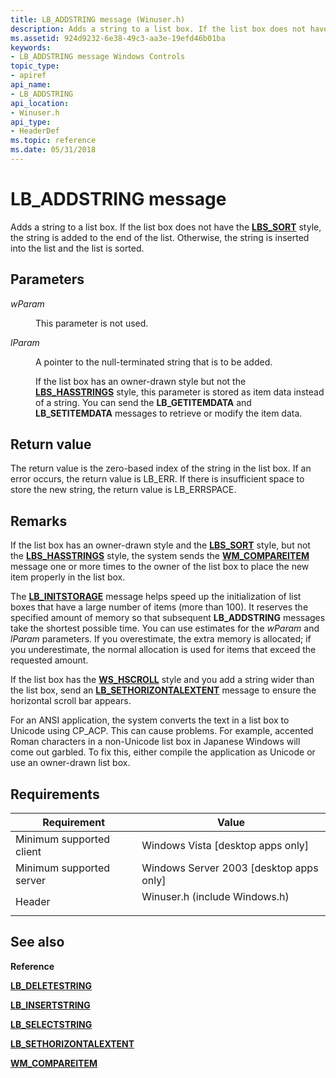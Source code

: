 ```yaml
---
title: LB_ADDSTRING message (Winuser.h)
description: Adds a string to a list box. If the list box does not have the LBS\_SORT style, the string is added to the end of the list. Otherwise, the string is inserted into the list and the list is sorted.
ms.assetid: 924d9232-6e38-49c3-aa3e-19efd46b01ba
keywords:
- LB_ADDSTRING message Windows Controls
topic_type:
- apiref
api_name:
- LB_ADDSTRING
api_location:
- Winuser.h
api_type:
- HeaderDef
ms.topic: reference
ms.date: 05/31/2018
---
```


# LB\_ADDSTRING message

Adds a string to a list box. If the list box does not have the [**LBS\_SORT**](list-box-styles.md) style, the string is added to the end of the list. Otherwise, the string is inserted into the list and the list is sorted.

## Parameters

<dl> <dt>

*wParam* 
</dt> <dd>

This parameter is not used.

</dd> <dt>

*lParam* 
</dt> <dd>

A pointer to the null-terminated string that is to be added.

If the list box has an owner-drawn style but not the [**LBS\_HASSTRINGS**](list-box-styles.md) style, this parameter is stored as item data instead of a string. You can send the **LB\_GETITEMDATA** and **LB\_SETITEMDATA** messages to retrieve or modify the item data.

</dd> </dl>

## Return value

The return value is the zero-based index of the string in the list box. If an error occurs, the return value is LB\_ERR. If there is insufficient space to store the new string, the return value is LB\_ERRSPACE.

## Remarks

If the list box has an owner-drawn style and the [**LBS\_SORT**](list-box-styles.md) style, but not the [**LBS\_HASSTRINGS**](list-box-styles.md) style, the system sends the [**WM\_COMPAREITEM**](wm-compareitem.md) message one or more times to the owner of the list box to place the new item properly in the list box.

The [**LB\_INITSTORAGE**](lb-initstorage.md) message helps speed up the initialization of list boxes that have a large number of items (more than 100). It reserves the specified amount of memory so that subsequent **LB\_ADDSTRING** messages take the shortest possible time. You can use estimates for the *wParam* and *lParam* parameters. If you overestimate, the extra memory is allocated; if you underestimate, the normal allocation is used for items that exceed the requested amount.

If the list box has the [**WS\_HSCROLL**](/windows/desktop/winmsg/window-styles) style and you add a string wider than the list box, send an [**LB\_SETHORIZONTALEXTENT**](lb-sethorizontalextent.md) message to ensure the horizontal scroll bar appears.

For an ANSI application, the system converts the text in a list box to Unicode using CP\_ACP. This can cause problems. For example, accented Roman characters in a non-Unicode list box in Japanese Windows will come out garbled. To fix this, either compile the application as Unicode or use an owner-drawn list box.

## Requirements



| Requirement | Value |
|-------------------------------------|----------------------------------------------------------------------------------------------------------|
| Minimum supported client<br/> | Windows Vista \[desktop apps only\]<br/>                                                           |
| Minimum supported server<br/> | Windows Server 2003 \[desktop apps only\]<br/>                                                     |
| Header<br/>                   | <dl> <dt>Winuser.h (include Windows.h)</dt> </dl> |



## See also

<dl> <dt>

**Reference**
</dt> <dt>

[**LB\_DELETESTRING**](lb-deletestring.md)
</dt> <dt>

[**LB\_INSERTSTRING**](lb-insertstring.md)
</dt> <dt>

[**LB\_SELECTSTRING**](lb-selectstring.md)
</dt> <dt>

[**LB\_SETHORIZONTALEXTENT**](lb-sethorizontalextent.md)
</dt> <dt>

[**WM\_COMPAREITEM**](wm-compareitem.md)
</dt> </dl>

 

